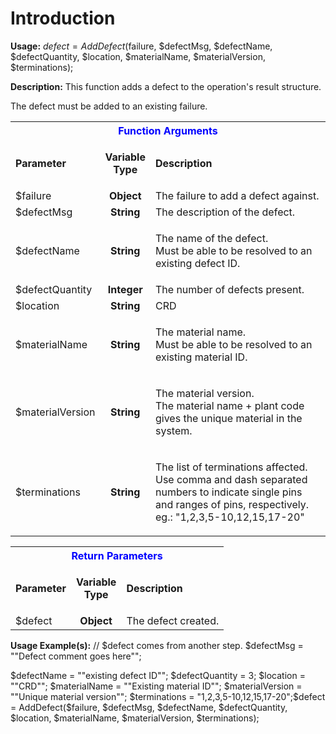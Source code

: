 # Introduction


**Usage:** 
$defect = AddDefect($failure, $defectMsg, $defectName, $defectQuantity, $location, $materialName, $materialVersion, $terminations);


**Description:** This function adds a defect to the operation's result structure.


The defect must be added to an existing failure.
<table class="confluenceTable"><tbody><tr><th colspan="3" class="confluenceTh"><span style="color: rgb(0,0,255);">Function Arguments</span></th></tr><tr><td class="confluenceTd"><strong>Parameter</strong></td><td class="confluenceTd"><p style="text-align: center;"><strong>Variable</strong><br /><strong>Type</strong></p></td><td class="confluenceTd"><strong>Description</strong></td></tr><tr><td class="confluenceTd">$failure</td><td style="text-align: center;" class="confluenceTd"><strong>Object</strong></td><td class="confluenceTd">The failure to add a defect against.</td></tr><tr><td colspan="1" class="confluenceTd">$defectMsg</td><td colspan="1" style="text-align: center;" class="confluenceTd"><strong>String</strong></td><td colspan="1" class="confluenceTd">The description of the defect.</td></tr><tr><td colspan="1" class="confluenceTd">$defectName</td><td colspan="1" style="text-align: center;" class="confluenceTd"><strong>String</strong></td><td colspan="1" class="confluenceTd"><p>The name of the defect.<br />Must be able to be resolved to an existing defect ID.</p></td></tr><tr><td colspan="1" class="confluenceTd">$defectQuantity</td><td colspan="1" style="text-align: center;" class="confluenceTd"><strong>Integer</strong></td><td colspan="1" class="confluenceTd">The number of defects present.</td></tr><tr><td colspan="1" class="confluenceTd">$location</td><td colspan="1" style="text-align: center;" class="confluenceTd"><strong>String</strong></td><td colspan="1" class="confluenceTd">CRD</td></tr><tr><td colspan="1" class="confluenceTd">$materialName</td><td colspan="1" style="text-align: center;" class="confluenceTd"><strong>String</strong></td><td colspan="1" class="confluenceTd"><p>The material name.<br />Must be able to be resolved to an existing material ID.</p></td></tr><tr><td colspan="1" class="confluenceTd">$materialVersion</td><td colspan="1" style="text-align: center;" class="confluenceTd"><strong>String</strong></td><td colspan="1" class="confluenceTd"><p>The material version.<br />The material name + plant code gives the unique material in the system.</p></td></tr><tr><td colspan="1" class="confluenceTd">$terminations</td><td colspan="1" style="text-align: center;" class="confluenceTd"><strong>String</strong></td><td colspan="1" class="confluenceTd"><p>The list of terminations affected.<br />Use comma and dash separated numbers to indicate single pins and ranges of pins, respectively.<br />eg.: "1,2,3,5-10,12,15,17-20"</p></td></tr></tbody></table>







<table class="confluenceTable"><tbody><tr><th colspan="3" class="confluenceTh"><span style="color: rgb(0,0,255);">Return Parameters</span></th></tr><tr><td class="confluenceTd"><strong>Parameter</strong></td><td class="confluenceTd"><p style="text-align: center;"><strong style="text-align: center;">Variable</strong><br style="text-align: center;" /><strong style="text-align: center;">Type</strong></p></td><td class="confluenceTd"><strong>Description</strong></td></tr><tr><td class="confluenceTd">$defect</td><td style="text-align: center;" class="confluenceTd"><strong>Object</strong></td><td class="confluenceTd">The defect created.</td></tr></tbody></table>


**Usage Example(s):** 
// $defect comes from another step.
$defectMsg = ""Defect comment goes here"";

$defectName = ""existing defect ID"";
$defectQuantity = 3;
$location = ""CRD"";
$materialName = ""Existing material ID"";
$materialVersion = ""Unique material version"";
$terminations = "1,2,3,5-10,12,15,17-20";$defect = AddDefect($failure, $defectMsg, $defectName, $defectQuantity, $location, $materialName, $materialVersion, $terminations);
